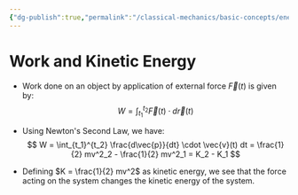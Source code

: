 ```yaml
---
{"dg-publish":true,"permalink":"/classical-mechanics/basic-concepts/energy-and-work/"}
---
```




# Work and Kinetic Energy

- Work done on an object by application of external force $\vec{F}(t)$ is given by:
$$
W = \int_{t_1}^{t_2} \vec{F}(t) \cdot d\vec{r}(t)
$$

- Using Newton's Second Law, we have:
$$
W = \int_{t_1}^{t_2} \frac{d\vec{p}}{dt} \cdot \vec{v}(t) dt = \frac{1}{2} mv^2_2 - \frac{1}{2} mv^2_1 = K_2 - K_1
$$

- Defining $K = \frac{1}{2} mv^2$ as kinetic energy, we see that the force acting on the system changes the kinetic energy of the system.

